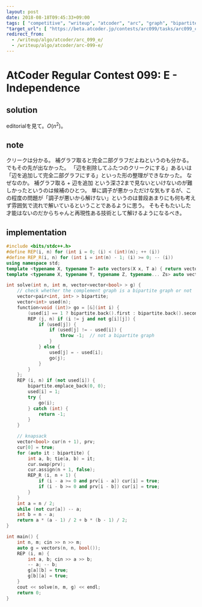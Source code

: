 ```yaml
---
layout: post
date: 2018-08-18T09:45:33+09:00
tags: [ "competitive", "writeup", "atcoder", "arc", "graph", "bipartite-graph", "clique" ]
"target_url": [ "https://beta.atcoder.jp/contests/arc099/tasks/arc099_c" ]
redirect_from:
  - /writeup/algo/atcoder/arc_099_e/
  - /writeup/algo/atcoder/arc-099-e/
---
```


# AtCoder Regular Contest 099: E - Independence

## solution

editorialを見て。$O(n^2)$。

## note

クリークは分かる。
補グラフ取ると完全二部グラフだよねというのも分かる。
でもその先が出なかった。
「辺を削除してふたつのクリークにする」あるいは「辺を追加して完全二部グラフにする」といった形の整理ができなかった。
なぜなのか。
補グラフ取る + 辺を追加 という深さ2まで見ないといけないのが難しかったというのは候補のひとつ。
単に調子が悪かっただけな気もするが、この程度の問題が「調子が悪いから解けない」というのは普段あまりにも何も考えず雰囲気で流れで解いているということであるように思う。
そもそもたいした才能はないのだからちゃんと再現性ある技術として解けるようになるべき。

## implementation

``` c++
#include <bits/stdc++.h>
#define REP(i, n) for (int i = 0; (i) < (int)(n); ++ (i))
#define REP_R(i, n) for (int i = int(n) - 1; (i) >= 0; -- (i))
using namespace std;
template <typename X, typename T> auto vectors(X x, T a) { return vector<T>(x, a); }
template <typename X, typename Y, typename Z, typename... Zs> auto vectors(X x, Y y, Z z, Zs... zs) { auto cont = vectors(y, z, zs...); return vector<decltype(cont)>(x, cont); }

int solve(int n, int m, vector<vector<bool> > g) {
    // check whether the complement graph is a bipartite graph or not
    vector<pair<int, int> > bipartite;
    vector<int> used(n);
    function<void (int)> go = [&](int i) {
        (used[i] == 1 ? bipartite.back().first : bipartite.back().second) += 1;
        REP (j, n) if (i != j and not g[i][j]) {
            if (used[j]) {
                if (used[j] != - used[i]) {
                    throw -1;  // not a bipartite graph
                }
            } else {
                used[j] = - used[i];
                go(j);
            }
        }
    };
    REP (i, n) if (not used[i]) {
        bipartite.emplace_back(0, 0);
        used[i] = 1;
        try {
            go(i);
        } catch (int) {
            return -1;
        }
    }

    // knapsack
    vector<bool> cur(n + 1), prv;
    cur[0] = true;
    for (auto it : bipartite) {
        int a, b; tie(a, b) = it;
        cur.swap(prv);
        cur.assign(n + 1, false);
        REP_R (i, n + 1) {
            if (i - a >= 0 and prv[i - a]) cur[i] = true;
            if (i - b >= 0 and prv[i - b]) cur[i] = true;
        }
    }
    int a = n / 2;
    while (not cur[a]) -- a;
    int b = n - a;
    return a * (a - 1) / 2 + b * (b - 1) / 2;
}

int main() {
    int n, m; cin >> n >> m;
    auto g = vectors(n, n, bool());
    REP (i, m) {
        int a, b; cin >> a >> b;
        -- a; -- b;
        g[a][b] = true;
        g[b][a] = true;
    }
    cout << solve(n, m, g) << endl;
    return 0;
}
```

